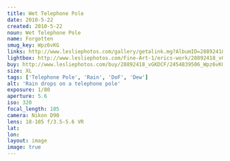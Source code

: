 ```yaml
---
title: Wet Telephone Pole
date: 2010-5-22
created: 2010-5-22
noun: Wet Telephone Pole
name: Forgotten
smug_key: Wpz6vKG
links: http://www.lesliephotos.com/gallery/getalink.mg?AlbumID=28892418&AlbumKey=vGKDCF&ImageID=2454839506&ImageKey=Wpz6vKG&how=forum&Page=1
lightbox: http://www.lesliephotos.com/Fine-Art-1/erics-work/28892418_vGKDCF#!i=2454839506&k=Wpz6vKG&lb=1&s=A
buy: http://www.lesliephotos.com/buy/28892418_vGKDCF/2454839506_Wpz6vKG/
size: XL
tags: ['Telephone Pole', 'Rain', 'DoF', 'Dew']
alt: 'Rain drops on a telephone pole'
exposure: 1/80
aperture: 5.6
iso: 320
focal_length: 105
camera: Nikon D90
lens: 18-105 f/3.5-5.6 VR
lat: 
lon: 
layout: image
image: true
---
```

